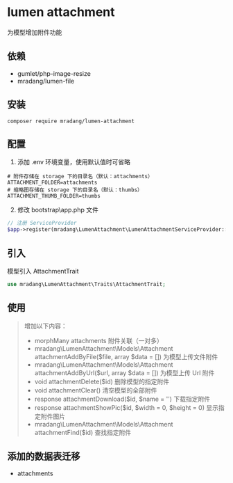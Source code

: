 # lumen attachment

为模型增加附件功能

## 依赖
- gumlet/php-image-resize
- mradang/lumen-file

## 安装
```
composer require mradang/lumen-attachment
```

## 配置
1. 添加 .env 环境变量，使用默认值时可省略
```
# 附件存储在 storage 下的目录名（默认：attachments）
ATTACHMENT_FOLDER=attachments
# 缩略图存储在 storage 下的目录名（默认：thumbs）
ATTACHMENT_THUMB_FOLDER=thumbs
```

2. 修改 bootstrap\app.php 文件
```php
// 注册 ServiceProvider
$app->register(mradang\LumenAttachment\LumenAttachmentServiceProvider::class);
```

## 引入
模型引入 AttachmentTrait
```php
use mradang\LumenAttachment\Traits\AttachmentTrait;
```

## 使用
> 增加以下内容：
> - morphMany attachments 附件关联（一对多）
> - mradang\LumenAttachment\Models\Attachment attachmentAddByFile($file, array $data = []) 为模型上传文件附件
> - mradang\LumenAttachment\Models\Attachment attachmentAddByUrl($url, array $data = []) 为模型上传 Url 附件
> - void attachmentDelete($id) 删除模型的指定附件
> - void attachmentClear() 清空模型的全部附件
> - response attachmentDownload($id, $name = '') 下载指定附件
> - response attachmentShowPic($id, $width = 0, $height = 0) 显示指定附件图片
> - mradang\LumenAttachment\Models\Attachment attachmentFind($id) 查找指定附件

## 添加的数据表迁移
- attachments
